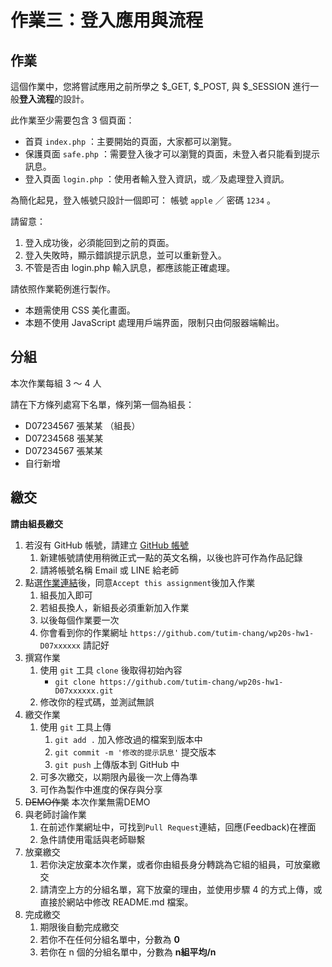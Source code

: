 # 作業三：登入應用與流程

## 作業

這個作業中，您將嘗試應用之前所學之 $_GET, $_POST, 與 $_SESSION 進行一般**登入流程**的設計。

此作業至少需要包含 3 個頁面：

- 首頁 `index.php` ：主要開始的頁面，大家都可以瀏覽。
- 保護頁面 `safe.php` ：需要登入後才可以瀏覽的頁面，未登入者只能看到提示訊息。
- 登入頁面 `login.php` ：使用者輸入登入資訊，或／及處理登入資訊。

為簡化起見，登入帳號只設計一個即可： 帳號 `apple` ／ 密碼 `1234` 。

請留意：

1. 登入成功後，必須能回到之前的頁面。
1. 登入失敗時，顯示錯誤提示訊息，並可以重新登入。
1. 不管是否由 login.php 輸入訊息，都應該能正確處理。

請依照作業範例進行製作。

* 本題需使用 CSS 美化畫面。
* 本題不使用 JavaScript 處理用戶端界面，限制只由伺服器端輸出。


## 分組

本次作業每組 3 ～ 4 人

請在下方條列處寫下名單，條列第一個為組長：

* D07234567 張某某 （組長）
* D07234568 張某某
* D07234567 張某某
* 自行新增


## 繳交

**請由組長繳交**

1. 若沒有 GitHub 帳號，請建立 [GitHub 帳號](https://github.com/join)
    1. 新建帳號請使用稍微正式一點的英文名稱，以後也許可作為作品記錄
    2. 請將帳號名稱 Email 或 LINE 給老師
2. 點選[作業連結](https://classroom.github.com/a/tWLLhtd9)後，同意```Accept this assignment```後加入作業
    1. 組長加入即可
    2. 若組長換人，新組長必須重新加入作業
    3. 以後每個作業要一次
    4. 你會看到你的作業網址 ```https://github.com/tutim-chang/wp20s-hw1-D07xxxxxx``` 請記好
3. 撰寫作業
    1. 使用 ```git``` 工具 ```clone``` 後取得初始內容
        * ```git clone https://github.com/tutim-chang/wp20s-hw1-D07xxxxxx.git```
    2. 修改你的程式碼，並測試無誤
4. 繳交作業
    1. 使用 ```git``` 工具上傳
        1. ```git add .``` 加入修改過的檔案到版本中
        2. ```git commit -m '修改的提示訊息'``` 提交版本
        3. ```git push``` 上傳版本到 GitHub 中
    5. 可多次繳交，以期限內最後一次上傳為準
    6. 可作為製作中進度的保存與分享
5. ~~DEMO作業~~ 本次作業無需DEMO
6. 與老師討論作業
    1. 在前述作業網址中，可找到```Pull Request```連結，回應(Feedback)在裡面
    2. 急件請使用電話與老師聯繫
7. 放棄繳交
    1. 若你決定放棄本次作業，或者你由組長身分轉跳為它組的組員，可放棄繳交
    2. 請清空上方的分組名單，寫下放棄的理由，並使用步驟 4 的方式上傳，或直接於網站中修改 README.md 檔案。
8. 完成繳交
    1. 期限後自動完成繳交
    2. 若你不在任何分組名單中，分數為 __0__
    3. 若你在 n 個的分組名單中，分數為 __n組平均/n__

